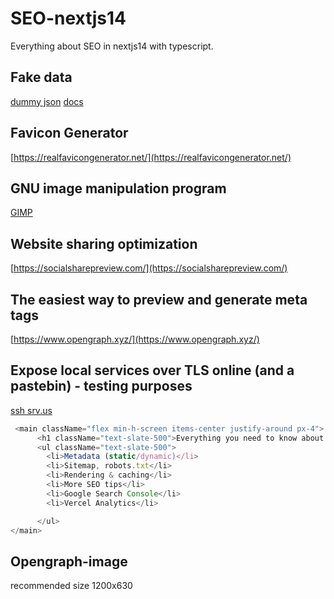 # SEO-nextjs14
Everything about SEO in nextjs14 with typescript.

## Fake data
[dummy json](https://dummyjson.com)
[docs](https://dummyjson.com/docs/posts)

## Favicon Generator
[https://realfavicongenerator.net/](https://realfavicongenerator.net/)

## GNU image manipulation program
[GIMP](https://www.gimp.org/)

## Website sharing optimization
[https://socialsharepreview.com/](https://socialsharepreview.com/)

## The easiest way to preview and generate meta tags
[https://www.opengraph.xyz/](https://www.opengraph.xyz/)

## Expose local services over TLS online (and a pastebin) - testing purposes
[ssh srv.us](https://docs.srv.us/)

<!-- https://2jxbxuv3mi3c2gqmicydntvrca.srv.us/ -->

```ts
 <main className="flex min-h-screen items-center justify-around px-4">
      <h1 className="text-slate-500">Everything you need to know about SEO in nextjs 14</h1>
      <ul className="text-slate-500">
        <li>Metadata (static/dynamic)</li>
        <li>Sitemap, robots.txt</li>
        <li>Rendering & caching</li>
        <li>More SEO tips</li>
        <li>Google Search Console</li>
        <li>Vercel Analytics</li>

      </ul>
</main>
```

## Opengraph-image

recommended size 1200x630
